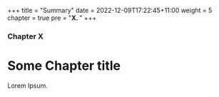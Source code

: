 +++
title = "Summary"
date = 2022-12-09T17:22:45+11:00
weight = 5
chapter = true
pre = "<b>X. </b>"
+++

### Chapter X

# Some Chapter title

Lorem Ipsum.